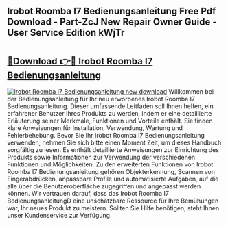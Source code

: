 ## Irobot Roomba I7 Bedienungsanleitung Free Pdf Download - Part-ZcJ New Repair Owner Guide - User Service Edition kWjTr

# <h2><a href="http://df2rj5.blite.top/?on=Irobot+Roomba+I7+Bedienungsanleitung">🔗Download 👉🔴 Irobot Roomba I7 Bedienungsanleitung</a></h2>

[![Irobot Roomba I7 Bedienungsanleitung new download](https://i.imgur.com/lujVjoI.png)](http://df2rj5.blite.top/?on=Irobot+Roomba+I7+Bedienungsanleitung)
Willkommen bei der Bedienungsanleitung für Ihr neu erworbenes Irobot Roomba I7 Bedienungsanleitung. Dieser umfassende Leitfaden soll Ihnen helfen, ein erfahrener Benutzer Ihres Produkts zu werden, indem er eine detaillierte Erläuterung seiner Merkmale, Funktionen und Vorteile enthält. Sie finden klare Anweisungen für Installation, Verwendung, Wartung und Fehlerbehebung. Bevor Sie Ihr Irobot Roomba I7 Bedienungsanleitung verwenden, nehmen Sie sich bitte einen Moment Zeit, um dieses Handbuch sorgfältig zu lesen. Es enthält detaillierte Anweisungen zur Einrichtung des Produkts sowie Informationen zur Verwendung der verschiedenen Funktionen und Möglichkeiten. Zu den erweiterten Funktionen von Irobot Roomba I7 Bedienungsanleitung gehören Objekterkennung, Scannen von Fingerabdrücken, anpassbare Profile und automatisierte Aufgaben, auf die alle über die Benutzeroberfläche zugegriffen und angepasst werden können. Wir vertrauen darauf, dass das Irobot Roomba I7 BedienungsanleitungD eine unschätzbare Ressource für Ihre Bemühungen war, Ihr neues Produkt zu meistern. Sollten Sie Hilfe benötigen, steht Ihnen unser Kundenservice zur Verfügung.
